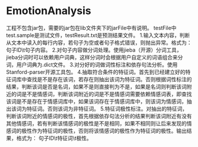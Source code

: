 # EmotionAnalysis
工程不包含jar包，需要的jar包在lib文件夹下的jarFile中有说明。
testFile中test.sample是测试文件，testResult.txt是预测结果文件。
1.输入文本内容，判断从文本中读入的每行内容，若句子为空或者句子格式错误，则抛出异常。格式为：句子ID\t句子内容。
2.对句子内容做分词处理。使用jieba（开源）分词工具，jieba分词时可以依赖用户词典，这样分词时会根据用户自定义的词语组合来分词，用户词典为.dict文件。
3.对分好的词做词性标注和依存句法分析。使用Stanford-parser开源工具包。
4.抽取符合条件的特征词。首先到已经建立好的特征词库中查找是不是存在该词，若存在则抽出该词为特征词。否则根据词性标注的结果，判断该词是否是名词，如果不是则直接判为不是，如果是名词则判断该词附近的词是不是情感词，判断该词附近的词是不是情感词需要依赖情感词表，即查找该词是不是存在于情感词库中，如果该词存在于情感词库中，则该词为情感词，抽出该词为特征词。否则该词为非特征词。
5.特征词极性标注。对抽出的特征词，判断该词附近的情感词的极性，首先根据依存句法分析的结果判断该词附近有没有其他情感词，若有判断该情感词的极性是不是相同，如果不相同则让后来发现的情感词的极性作为特征词的极性，否则将该情感词的极性作为特征词的极性。输出结果，格式为：
句子ID\t特征词\t极性。
